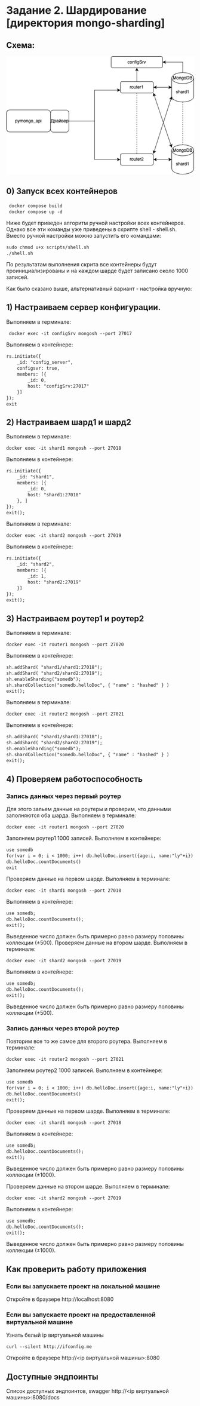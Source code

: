 # Задание 2. Шардирование [директория mongo-sharding]

## Схема:

![img.png](images/img.png)

## 0) Запуск всех контейнеров

```shell
 docker compose build
 docker compose up -d
```

Ниже будет приведен алгоритм ручной настройки всех контейнеров. Однако все эти команды уже приведены в скрипте shell -
shell.sh. Вместо ручной настройки можно запустить его командами:

```shell
sudo chmod u+x scripts/shell.sh
./shell.sh
```

По результатам выполнения скрита все контейнеры будут проинициализированы и на каждом шарде будет записано около 1000
записей.

Как было сказано выше, альтернативный вариант - настройка вручную:

## 1) Настраиваем сервер конфигурации.

Выполняем в терминале:

```shell
 docker exec -it configSrv mongosh --port 27017
```

Выполняем в контейнере:

```shell
rs.initiate({
    _id: "config_server",
    configsvr: true,
    members: [{
        _id: 0,
        host: "configSrv:27017"
    }]
});
exit
```

## 2) Настраиваем шард1 и шард2

Выполняем в терминале:

```shell
docker exec -it shard1 mongosh --port 27018
```

Выполняем в контейнере:

```shell
rs.initiate({
    _id: "shard1",
    members: [{
        _id: 0,
        host: "shard1:27018"
    }, ]
});
exit();
```

Выполняем в терминале:

```shell
docker exec -it shard2 mongosh --port 27019
```

Выполняем в контейнере:

```shell
rs.initiate({
    _id: "shard2",
    members: [{
        _id: 1,
        host: "shard2:27019"
    }]
});
exit();
```

## 3) Настраиваем роутер1 и роутер2

Выполняем в терминале:

```shell
docker exec -it router1 mongosh --port 27020
```

Выполняем в контейнере:

```shell
sh.addShard( "shard1/shard1:27018");
sh.addShard( "shard2/shard2:27019");
sh.enableSharding("somedb");
sh.shardCollection("somedb.helloDoc", { "name" : "hashed" } )
exit();
```

Выполняем в терминале:

```shell
docker exec -it router2 mongosh --port 27021
```

Выполняем в контейнере:

```shell
sh.addShard( "shard1/shard1:27018");
sh.addShard( "shard2/shard2:27019");
sh.enableSharding("somedb");
sh.shardCollection("somedb.helloDoc", { "name" : "hashed" } )
exit();
```

## 4) Проверяем работоспособность

### Запись данных через первый роутер

Для этого зальем данные на роутеры и проверим, что данными заполняются оба шарда.
Выполняем в терминале:

```shell
docker exec -it router1 mongosh --port 27020
```

Заполняем роутер1 1000 записей. Выполняем в контейнере:

```shell
use somedb
for(var i = 0; i < 1000; i++) db.helloDoc.insert({age:i, name:"ly"+i})
db.helloDoc.countDocuments()
exit
```

Проверяем данные на первом шарде. Выполняем в терминале:

```shell
docker exec -it shard1 mongosh --port 27018
```

Выполняем в контейнере:

```shell
use somedb;
db.helloDoc.countDocuments();
exit();
```

Выведенное число должен быть примерно равно размеру половины коллекции (±500).
Проверяем данные на втором шарде. Выполняем в терминале:

```shell
docker exec -it shard2 mongosh --port 27019
```

Выполняем в контейнере:

```shell
use somedb;
db.helloDoc.countDocuments();
exit();
```

Выведенное число должен быть примерно равно размеру половины коллекции (±500).

### Запись данных через второй роутер

Повторим все то же самое для второго роутера. Выполняем в терминале:

```shell
docker exec -it router2 mongosh --port 27021
```

Заполняем роутер2 1000 записей. Выполняем в контейнере:

```shell
use somedb
for(var i = 0; i < 1000; i++) db.helloDoc.insert({age:i, name:"ly"+i})
db.helloDoc.countDocuments()
exit();
```

Проверяем данные на первом шарде. Выполняем в терминале:

```shell
docker exec -it shard1 mongosh --port 27018
```

Выполняем в контейнере:

```shell
use somedb;
db.helloDoc.countDocuments();
exit();
```

Выведенное число должен быть примерно равно размеру половины коллекции (±1000).

Проверяем данные на втором шарде. Выполняем в терминале:

```shell
docker exec -it shard2 mongosh --port 27019
```

Выполняем в контейнере:

```shell
use somedb;
db.helloDoc.countDocuments();
exit();
```

Выведенное число должен быть примерно равно размеру половины коллекции (±1000).

## Как проверить работу приложения

### Если вы запускаете проект на локальной машине

Откройте в браузере http://localhost:8080

### Если вы запускаете проект на предоставленной виртуальной машине

Узнать белый ip виртуальной машины

```shell
curl --silent http://ifconfig.me
```

Откройте в браузере http://<ip виртуальной машины>:8080

## Доступные эндпоинты

Список доступных эндпоинтов, swagger http://<ip виртуальной машины>:8080/docs
